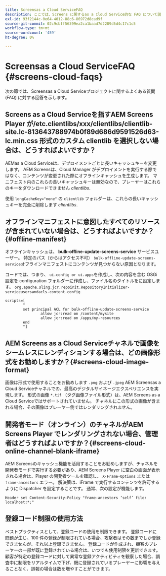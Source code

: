 ```yaml
---
title: Screensas a Cloud ServiceFAQ
description: ここでは、Screens に関するas a Cloud Service的な FAQ について説明します。
exl-id: 93f2144c-0e64-4012-88c6-86972d8cad9f
source-git-commit: 02c9cbff56399ea2ca1baad7d2289d5d4c17c1c5
workflow-type: tm+mt
source-wordcount: '459'
ht-degree: 0%

---
```


# Screensas a Cloud ServiceFAQ {#screens-cloud-faqs}

次の節では、Screensas a Cloud Serviceプロジェクトに関するよくある質問 (FAQ) に対する回答を示します。

## Screens as a Cloud Serviceを指すAEM Screens Player が/etc.clientlibs/xxx/clientlibs/clientlib-site.lc-813643788974b0f89d686d9591526d63-lc.min.css 形式のカスタム clientlib を選択しない場合は、どうすればよいですか？

AEMas a Cloud Serviceは、デプロイメントごとに長いキャッシュキーを変更します。 AEM Screensは、Cloud Manager がデプロイメントを実行する際ではなく、コンテンツが変更された際にオフラインキャッシュを生成します。 マニフェスト内のこれらの長いキャッシュキーは無効なので、プレーヤーはこれらのキーをダウンロードできません *clientlibs*.

使用 `longCacheKey="none"` の `clientlib` フォルダーは、これらの長いキャッシュキーを完全に削除します *clientlibs*.


## オフラインマニフェストに意図したすべてのリソースが含まれていない場合は、どうすればよいですか？ {#offline-manifest}

オフラインキャッシュは、 **bulk-offline-update-screens-service** サービスユーザー。 特定のパス（からはアクセス不可） `bulk-offline-update-screens-service`オフラインマニフェストにコンテンツが見つからない原因となります。

コードでは、つまり、 `ui.config or ui.apps`を作成し、次の内容を含む OSGi 設定を configuration フォルダーに作成し、ファイル名のタイトルをに設定します。 `org.apache.sling.jcr.repoinit.RepositoryInitializer-serviceusersandacls-content.config`

```
scripts=[
        "
        set principal ACL for bulk-offline-update-screens-service
                allow jcr:read on /content/mysite
                allow jcr:read on /apps/my-resources
        end
        "] 
```

## AEM Screens as a Cloud Serviceチャネルで画像をシームレスにレンディションする場合は、どの画像形式をお勧めしますか？{#screens-cloud-image-format}

画像は形式で使用することをお勧めします `.png` および `.jpeg` AEM Screensas a Cloud Serviceチャネルでの、最高のデジタルサイネージエクスペリエンスを実現します。
形式の画像 `*.tif` （タグ画像ファイル形式）は、AEM Screens as a Cloud Serviceではサポートされていません。 チャネルにこの形式の画像が含まれる場合、その画像はプレーヤー側ではレンダリングされません。

## 開発者モード（オンライン）のチャネルがAEM Screens Player でレンダリングされない場合、管理者はどうすればよいですか？{#screens-cloud-online-channel-blank-iframe}

AEM Screensのキャッシュ機能を活用することをお勧めしますが、チャネルを開発者モードで実行する必要があり、AEM Screens Player に空白の画面が表示される場合は、Player の開発者ツールを確認し、 `X-Frame-Options` または `frame-ancestors` エラー。 解決策は、iFrame で実行するコンテンツを許可するように Dispatcher を設定することです。 通常、次の設定が機能します。

```
Header set Content-Security-Policy "frame-ancestors ‘self’ file: localhost:*;"
```

## 登録コード制限の使用方法

ベストプラクティスとして、登録コードの使用を制限できます。 登録コードに問題が生じ、100 件の登録が制限されている場合、攻撃者はその数までしか登録できませんが、それ以上登録できません。 登録コードが作成され、顧客のプレーヤーの一部が既に登録されている場合は、いつでも使用制限を更新できます。 顧客が特定の登録コードに対して異常な登録アクティビティを観察した場合、調査中に制限をリアルタイムで下げ、既に登録されているプレーヤーに影響を与えることなく、誤報の場合は数を増やすことができます。
